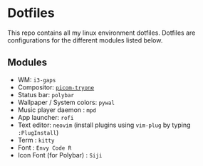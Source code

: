 # Dotfiles
This repo contains all my linux environment dotfiles.
Dotfiles are configurations for the different modules listed below.

## Modules

* WM: `i3-gaps`
* Compositor: [`picom-tryone`](https://github.com/tryone144/picom)
* Status bar: `polybar`
* Wallpaper / System colors: `pywal` 
* Music player daemon : `mpd`
* App launcher: `rofi`
* Text editor: `neovim` (install plugins using `vim-plug` by typing `:PlugInstall`) 
* Term : `kitty`
* Font : `Envy Code R`
* Icon Font (for Polybar) : `Siji` 
